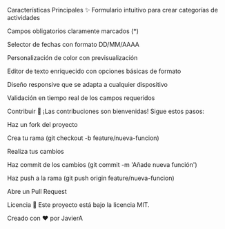 Características Principales ✨
Formulario intuitivo para crear categorías de actividades

Campos obligatorios claramente marcados (*)

Selector de fechas con formato DD/MM/AAAA

Personalización de color con previsualización

Editor de texto enriquecido con opciones básicas de formato

Diseño responsive que se adapta a cualquier dispositivo

Validación en tiempo real de los campos requeridos

Contribuir 🤝
¡Las contribuciones son bienvenidas! Sigue estos pasos:

Haz un fork del proyecto

Crea tu rama (git checkout -b feature/nueva-funcion)

Realiza tus cambios

Haz commit de los cambios (git commit -m 'Añade nueva función')

Haz push a la rama (git push origin feature/nueva-funcion)

Abre un Pull Request

Licencia 📄
Este proyecto está bajo la licencia MIT.

Creado con ❤️ por JavierA
